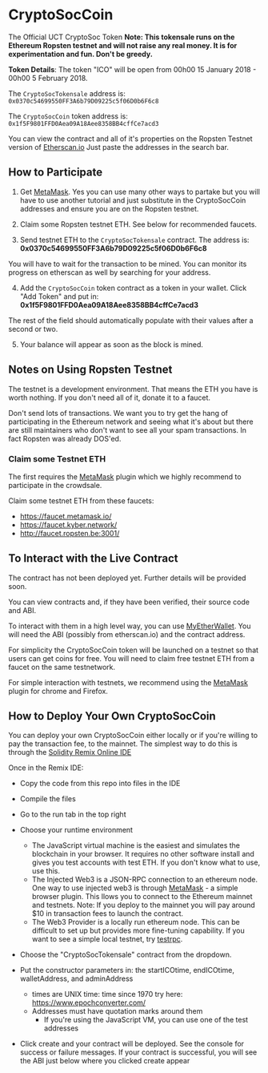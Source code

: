 # CryptoSocCoin
The Official UCT CryptoSoc Token
__Note: This tokensale runs on the Ethereum Ropsten testnet and will not raise any real money. It is for experimentation and fun. Don't be greedy.__

__Token Details__: The token "ICO" will be open from 00h00 15 January 2018 - 00h00 5 February 2018. 

The `CryptoSocTokensale` address is: `0x0370c54699550FF3A6b79D09225c5f06D0b6F6c8`

The `CryptoSocCoin` token address is: `0x1f5F9801FFD0Aea09A18Aee8358BB4cffCe7acd3`

You can view the contract and all of it's properties on the Ropsten Testnet version of [Etherscan.io](https://ropsten.etherscan.io/)
Just paste the addresses in the search bar.


## How to Participate

1. Get [MetaMask](metamask.io). Yes you can use many other ways to partake but you will have to use another tutorial and just substitute in the CryptoSocCoin addresses and ensure you are on the Ropsten testnet.

2. Claim some Ropsten testnet ETH. See below for recommended faucets.

3. Send testnet ETH to the `CryptoSocTokensale` contract. The address is:
__0x0370c54699550FF3A6b79D09225c5f06D0b6F6c8__

You will have to wait for the transaction to be mined. You can monitor its progress on etherscan as well by searching for your address.

4. Add the `CryptoSocCoin` token contract as a token in your wallet. Click "Add Token" and put in: 
__0x1f5F9801FFD0Aea09A18Aee8358BB4cffCe7acd3__

The rest of the field should automatically populate with their values after a second or two.

5. Your balance will appear as soon as the block is mined.


## Notes on Using Ropsten Testnet
The testnet is a development environment. That means the ETH you have is worth nothing. If you don't need all of it, donate it to a faucet. 

Don't send lots of transactions. We want you to try get the hang of participating in the Ethereum network and seeing what it's about but there are still maintainers who don't want to see all your spam transactions. In fact Ropsten was already DOS'ed.

### Claim some Testnet ETH
The first requires the [MetaMask](metamask.io) plugin which we highly recommend to participate in the crowdsale.

Claim some testnet ETH from these faucets:
- https://faucet.metamask.io/
- https://faucet.kyber.network/
- http://faucet.ropsten.be:3001/



## To Interact with the Live Contract

The contract has not been deployed yet. Further details will be provided soon.

You can view contracts and, if they have been verified, their source code and ABI.

To interact with them in a high level way, you can use [MyEtherWallet](https://www.myetherwallet.com/#contracts). You will need the ABI (possibly from etherscan.io) and the contract address. 

For simplicity the CryptoSocCoin token will be launched on a testnet so that users can get coins for free. You will need to claim free testnet ETH from a faucet on the same testnetwork.

For simple interaction with testnets, we recommend using the [MetaMask](metamask.io) plugin for chrome and Firefox.


## How to Deploy Your Own CryptoSocCoin

You can deploy your own CryptoSocCoin either locally or if you're willing to pay the transaction fee, to the mainnet. The simplest way to do this is through the [Solidity Remix Online IDE](https://remix.ethereum.org)

Once in the Remix IDE:
- Copy the code from this repo into files in the IDE
- Compile the files
- Go to the run tab in the top right
- Choose your runtime environment
  - The JavaScript virtual machine is the easiest and simulates the blockchain in your browser. It requires no other software install and gives you test accounts with test ETH. If you don't know what to use, use this.
  - The Injected Web3 is a JSON-RPC connection to an ethereum node. One way to use injected web3 is through [MetaMask](metamask.io) - a simple browser plugin. This llows you to connect to the Ethereum mainnet and testnets. Note: If you deploy to the mainnet you will pay around $10 in transaction fees to launch the contract.
  - The Web3 Provider is a locally run ethereum node. This can be difficult to set up but provides more fine-tuning capability. If you want to see a simple local testnet, try [testrpc](https://www.npmjs.com/package/ethereumjs-testrpc).
  
- Choose the "CryptoSocTokensale" contract from the dropdown.
- Put the constructor parameters in: the startICOtime, endICOtime, walletAddress, and adminAddress
  - times are UNIX time: time since 1970 try here: https://www.epochconverter.com/
  - Addresses must have quotation marks around them
    - If you're using the JavaScript VM, you can use one of the test addresses
    
- Click create and your contract will be deployed. See the console for success or failure messages. If your contract is successful, you will see the ABI just below where you clicked create appear

